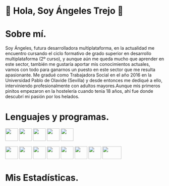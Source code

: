 # 👋 Hola, Soy Ángeles Trejo 👋


# Sobre mí.
Soy Ángeles, futura desarrolladora multiplataforma, en la actualidad me encuentro cursando el ciclo formativo de grado superior en desarrollo multiplataforma (2º curso), y aunque aún me queda mucho que aprender en este sector, también me gustaría aportar mis conocimientos actuales, vamos con todo para ganarnos un puesto en este sector que me resulta apasionante. Me gradué como Trabajadora Social en el año 2016 en la Universidad Pablo de Olavide (Sevilla) y desde entonces me dediqué a ello, interviniendo profesionalmente con adultos mayores.Aunque mis primeros pinitos empezaron en la hostelería cuando tenia 18 años, ahí fue donde descubrí mi pasión por los helados.

# Lenguajes y programas.
<p><img src="https://github.com/user-attachments/assets/6988d424-baa8-4cc1-95ec-017fa655df52" width="40" height="40"/> 
<img src="https://static.vecteezy.com/system/resources/previews/001/416/705/non_2x/html5-emblem-orange-shield-and-white-text-vector.jpg" width="40" height="40"/>  
<img src="https://servidor.codeandcoke.com/_media/apuntes:css.jpg?cache=" width="40" height="40"/>  
<img src="https://logowik.com/content/uploads/images/731_java.jpg" width="40" height="40"/>  
<img src="https://encrypted-tbn0.gstatic.com/images?q=tbn:ANd9GcT7VofdmPnt1ZYROHeZIHLROMfi5jVQiNq61A&s" width="40" height="40"/>
</p>

<p><img src="https://upload.wikimedia.org/wikipedia/commons/thumb/9/9a/Visual_Studio_Code_1.35_icon.svg/768px-Visual_Studio_Code_1.35_icon.svg.jpg" width="40" height="40"/> 
<img src="https://developer.asustor.com/uploadIcons/0020_999_1656397077_mariadb256.png" width="40" height="40"/>  
<img src="https://static.cdnlogo.com/logos/p/97/phpmyadmin-thumb.png" width="40" height="40"/>  
<img src="https://cdn.worldvectorlogo.com/logos/eclipse-11.svg" width="40" height="40"/>  
<img src="https://upload.wikimedia.org/wikipedia/commons/thumb/9/98/Apache_NetBeans_Logo.svg/1776px-Apache_NetBeans_Logo.svg.png" width="40" height="40"/>
<img src="https://upload.wikimedia.org/wikipedia/commons/thumb/c/c1/Android_Studio_icon_%282023%29.svg/2048px-Android_Studio_icon_%282023%29.svg.png" width="40" height="40"/>  
<img src="https://upload.wikimedia.org/wikipedia/commons/thumb/3/3f/Git_icon.svg/2048px-Git_icon.svg.png" width="40" height="40"/>
<img src="https://logos-world.net/wp-content/uploads/2020/11/GitHub-Logo.png" width="60" height="40"/>  
</p>

# Mis Estadísticas.











<!--
**ATreCro/ATreCro** is a ✨ _special_ ✨ repository because its `README.md` (this file) appears on your GitHub profile.

Here are some ideas to get you started:

- 🔭 I’m currently working on ...
- 🌱 I’m currently learning ...
- 👯 I’m looking to collaborate on ...
- 🤔 I’m looking for help with ...
- 💬 Ask me about ...
- 📫 How to reach me: ...
- 😄 Pronouns: ...
- ⚡ Fun fact: ...
-->
